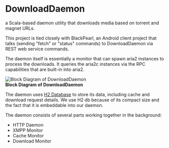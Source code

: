 DownloadDaemon
==============

a Scala-based daemon utility that downloads media based on torrent and magnet URLs. 

This project is tied closely with BlackPearl, an Android client project that talks (sending "fetch" or "status" commands) to DownloadDaemon via REST web service commands. 

The daemon itself is essentially a monitor that can spawn aria2 instances to process the downloads. It queries the aria2c instances via the RPC capabilities that are built-in into aria2.

![Block Diagram of DownloadDaemon](https://lh3.googleusercontent.com/B7y2BhXrlmfH25T7CJi-XlKXusLE1HK0NHZNBkPgz_M=w292-h207-p-no)  
**Block Diagram of DownloadDaemon**

The daemon uses [H2 Database](http://www.h2database.com) to store its data, including cache and download request details. We use H2 db because of its compact size and the fact that it is embeddable into our daemon.

The daemon consists of several parts working together in the background:
* HTTP Daemon
* XMPP Monitor
* Cache Monitor
* Download Monitor
